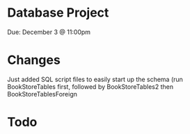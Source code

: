 # Database Project
Due: December 3 @ 11:00pm

# Changes
Just added SQL script files to easily start up the schema (run BookStoreTables first, followed by BookStoreTables2 then BookStoreTablesForeign

# Todo
